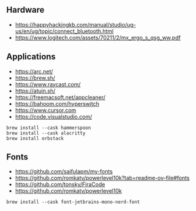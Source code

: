 ## Hardware

- https://happyhackingkb.com/manual/studio/ug-us/en/ug/topic/connect_bluetooth.html
- https://www.logitech.com/assets/70211/2/mx_ergo_s_qsg_ww.pdf

## Applications

- https://arc.net/
- https://brew.sh/
- https://www.raycast.com/
- https://atuin.sh/
- https://freemacsoft.net/appcleaner/
- https://bahoom.com/hyperswitch
- https://www.cursor.com
- https://code.visualstudio.com/

```
brew install --cask hammerspoon
brew install --cask alacritty
brew install orbstack
```

## Fonts

- https://github.com/saifulapm/my-fonts
- https://github.com/romkatv/powerlevel10k?tab=readme-ov-file#fonts
- https://github.com/tonsky/FiraCode
- https://github.com/romkatv/powerlevel10k

```
brew install --cask font-jetbrains-mono-nerd-font
```

